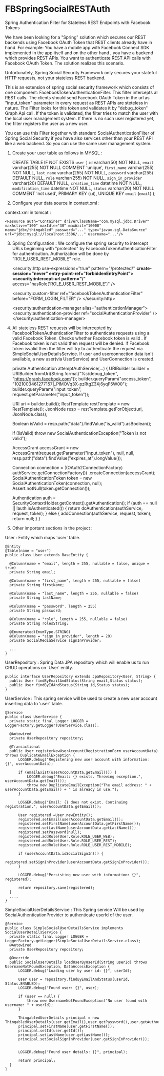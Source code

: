# FBSpringSocialRESTAuth
Spring Authentication Filter for Stateless REST Endpoints with Facebook Tokens

We have been looking for a "Spring" solution which secures our REST backends using Facebook OAuth Token that REST clients 
already have in hand. For example: You have a mobile app with Facebook Connect SDK implemented in the app itself and on the other hand 
, you have a backend which provides REST APIs. You want to authenticate REST API calls with Facebook OAuth Token. The solution realizes this scenario. 

Unfortunately, Spring Social Security Framework only secures your stateful HTTP requests, not your stateless REST backend. 

This is an extension of spring social security framework which consists of one component: FacebookTokenAuthenticationFilter. This filter intercepts all REST calls. 
The clients should send Facebook OAuth Token in the url as "input_token" parameter in every request as REST APIs are steteless in nature. The Filter looks for this token and validates it by "debug_token" Graph Api call. 
If the token is validated, the filter tries to match the user with the local user management system.  If there is no such user registered yet, the filter registers the user as a new user. 

You can use this Filter together with standard SocialAuthenticationFilter of Spring Social Security if you have also services other 
than your REST API like a web backend. So you can use the same user management system.

1) Create your user table as follows in MYSQL :
  
  
    CREATE TABLE IF NOT EXISTS `user` (
      `id` varchar(50) NOT NULL,
      `email` varchar(255) NOT NULL COMMENT 'unique',
      `first_name` varchar(255) NOT NULL,
      `last_name` varchar(255) NOT NULL,
      `password` varchar(255) DEFAULT NULL,
      `role` varchar(255) NOT NULL,
      `sign_in_provider` varchar(20) DEFAULT NULL,
      `creation_time` datetime NOT NULL,
      `modification_time` datetime NOT NULL,
      `status` varchar(20) NOT NULL COMMENT 'not used',
      PRIMARY KEY (`id`),
      UNIQUE KEY `email` (`email`)
    );
  
2) Configure your data source in context.xml :

context.xml in tomcat :

    <Resource auth="Container" driverClassName="com.mysql.jdbc.Driver" maxActive="100" maxIdle="30" maxWait="10000" 
    name="jdbc/thingabled" password="..." type="javax.sql.DataSource" url="jdbc:mysql://localhost:3306/..." username="..."/>
  
3) Spring Configuration : We configure the spring security to intercept URLs beginning with "protected" by FacebookTokenAuthenticationFilter for authentication. Authorization will be done by "ROLE_USER_REST_MOBILE" role.
  
  
    <security:http use-expressions="true" pattern="/protected/**"
    create-session="never" entry-point-ref="forbiddenEntryPoint">
      <security:intercept-url pattern="/**"
      access="hasRole('ROLE_USER_REST_MOBILE')" />
    <!-- Adds social authentication filter to the Spring Security filter chain. -->
      <security:custom-filter ref="facebookTokenAuthenticationFilter"
      before="FORM_LOGIN_FILTER" />
    </security:http>
    
    
    <bean id="facebookTokenAuthenticationFilter"
    class="com.ozgen.server.security.oauth.FacebookTokenAuthenticationFilter">
      <constructor-arg index="0" ref="authenticationManager" />
      <constructor-arg index="1" ref="userIdSource" />
      <constructor-arg index="2" ref="usersConnectionRepository" />
      <constructor-arg index="3" ref="connectionFactoryLocator" />
    </bean>
    
    <security:authentication-manager alias="authenticationManager">
      <security:authentication-provider
      ref="socialAuthenticationProvider" />
    </security:authentication-manager>
    
    <!-- Configures the social authentication provider which processes authentication 
    requests made by using social authentication service (FB). -->
    <bean id="socialAuthenticationProvider"
    class="org.springframework.social.security.SocialAuthenticationProvider">
      <constructor-arg index="0" ref="usersConnectionRepository" />
      <constructor-arg index="1" ref="simpleSocialUserDetailsService" />
    </bean>
    
    <bean id="forbiddenEntryPoint"
    class="org.springframework.security.web.authentication.Http403ForbiddenEntryPoint" />
    
    <!-- This bean determines the account ID of the user.-->
    <bean id="userIdSource"
    class="org.springframework.social.security.AuthenticationNameUserIdSource" />
    
    <!-- This is used to hash the password of the user. -->
    <bean id="passwordEncoder"
    class="org.springframework.security.crypto.bcrypt.BCryptPasswordEncoder">
      <constructor-arg index="0" value="10" />
    </bean>
    <!-- This bean encrypts the authorization details of the connection. In 
    our example, the authorization details are stored as plain text. DO NOT USE 
    THIS IN PRODUCTION. -->
    <bean id="textEncryptor" class="org.springframework.security.crypto.encrypt.Encryptors"
    factory-method="noOpText" />
      
4) All stateless REST requests will be intercepted by FacebookTokenAuthenticationFilter to authenticate requests using a valid Facebook Token.
Checks whether Facebook token is valid .
If Facebook token is not valid then request will be denied.
If Facebook token isvalid then the filter will try to authenticate the request via SimpleSocialUserDetailsService. If user and userconnection data isn't available, a new user(via UserService) and UserConnection is created.
  

  
    private Authentication attemptAuthService(...) {
      URIBuilder builder = URIBuilder.fromUri(String.format("%s/debug_token", "https://graph.facebook.com"));
      builder.queryParam("access_token", "1021003461277157|_PIMOVq3X-pzRtgZ3Xj6yqF5W00");
      builder.queryParam("input_token", request.getParameter("input_token"));
  
      URI uri = builder.build();
      RestTemplate restTemplate = new RestTemplate();
      JsonNode resp = restTemplate.getForObject(uri, JsonNode.class);
  
      Boolean isValid = resp.path("data").findValue("is_valid").asBoolean();
  
      if (!isValid)
          throw new SocialAuthenticationException("Token is not valid");
  
      AccessGrant accessGrant = new AccessGrant(request.getParameter("input_token"), null, null,
              resp.path("data").findValue("expires_at").longValue());
  
      Connection<?> connection = ((OAuth2ConnectionFactory<?>) authService.getConnectionFactory())
              .createConnection(accessGrant);
      SocialAuthenticationToken token = new SocialAuthenticationToken(connection, null);
      Assert.notNull(token.getConnection());
  
      Authentication auth = SecurityContextHolder.getContext().getAuthentication();
      if (auth == null || !auth.isAuthenticated()) {
          return doAuthentication(authService, request, token);
      } else {
          addConnection(authService, request, token);
          return null;
      }
    }
  
5) Other important sections in the project :

User : Entity which maps 'user' table.

  
    @Entity
    @Table(name = "user")
    public class User extends BaseEntity {

      @Column(name = "email", length = 255, nullable = false, unique = true)
      private String email;
  
      @Column(name = "first_name", length = 255, nullable = false)
      private String firstName;
  
      @Column(name = "last_name", length = 255, nullable = false)
      private String lastName;
  
      @Column(name = "password", length = 255)
      private String password;
  
      @Column(name = "role", length = 255, nullable = false)
      private String rolesString;
  
      @Enumerated(EnumType.STRING)
      @Column(name = "sign_in_provider", length = 20)
      private SocialMediaService signInProvider;
  
      ...
    }


UserRepository : Spring Data JPA repository which will enable us to run CRUD operations on 'User' entity.

    public interface UserRepository extends JpaRepository<User, String> {
      public User findByEmailAndStatus(String email,Status status);
      public User findByIdAndStatus(String id,Status status);
    }


UserService : This spring service will be used to create a new user account inserting data to 'user' table.
  
    @Service
    public class UserService {
      private static final Logger LOGGER = LoggerFactory.getLogger(UserService.class);
      
      @Autowired
      private UserRepository repository;
      
      @Transactional
      public User registerNewUserAccount(RegistrationForm userAccountData) throws DuplicateEmailException {
          LOGGER.debug("Registering new user account with information: {}", userAccountData);
      
          if (emailExist(userAccountData.getEmail())) {
              LOGGER.debug("Email: {} exists. Throwing exception.", userAccountData.getEmail());
              throw new DuplicateEmailException("The email address: " + userAccountData.getEmail() + " is already in use.");
          }
      
          LOGGER.debug("Email: {} does not exist. Continuing registration.", userAccountData.getEmail());
      
          User registered =User.newEntity();
          registered.setEmail(userAccountData.getEmail());
          registered.setFirstName(userAccountData.getFirstName());
          registered.setLastName(userAccountData.getLastName());
          registered.setPassword(null);
          registered.addRole(User.Role.ROLE_USER_WEB);
          registered.addRole(User.Role.ROLE_USER_REST);
          registered.addRole(User.Role.ROLE_USER_REST_MOBILE);
      
          if (userAccountData.isSocialSignIn()) {
              registered.setSignInProvider(userAccountData.getSignInProvider());
          }
      
          LOGGER.debug("Persisting new user with information: {}", registered);
      
          return repository.save(registered);
      }
      .... 
    }
  
SimpleSocialUserDetailsService : This Spring service Will be used by SocialAuthenticationProvider to authenticate userId of the user.

    @Service
    public class SimpleSocialUserDetailsService implements SocialUserDetailsService {
      private static final Logger LOGGER = LoggerFactory.getLogger(SimpleSocialUserDetailsService.class);
      @Autowired
      private UserRepository repository;
    
      @Override
      public SocialUserDetails loadUserByUserId(String userId) throws UsernameNotFoundException, DataAccessException {
          LOGGER.debug("Loading user by user id: {}", userId);
    
          User user = repository.findByEmailAndStatus(userId, Status.ENABLED);
          LOGGER.debug("Found user: {}", user);
    
          if (user == null) {
              throw new UsernameNotFoundException("No user found with username: " + userId);
          }
    
          ThingabledUserDetails principal = new ThingabledUserDetails(user.getEmail(),user.getPassword(),user.getAuthorities());
          principal.setFirstName(user.getFirstName());
          principal.setId(user.getId());
          principal.setLastName(user.getLastName());
          principal.setSocialSignInProvider(user.getSignInProvider());
    
    
          LOGGER.debug("Found user details: {}", principal);
    
          return principal;
      }
    } 

